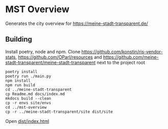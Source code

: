 # MST Overview 

Generates the city overview for https://meine-stadt-transparent.de/

## Building

Install poetry, node and npm. Clone https://github.com/konstin/ris-vendor-stats, https://github.com/OParl/resources and https://github.com/meine-stadt-transparent/meine-stadt-transparent next to the project root

```shell script
poetry install
poetry run ./main.py
npm install
npm run build
cd ../meine-stadt-transparent
cp Readme.md docs/index.md
mkdocs build --clean
cp -r envs site/envs
cd ../mst-overview
cp -r ../meine-stadt-transparent/site dist/site
```

Open [dist/index.html](dist/index.html)
